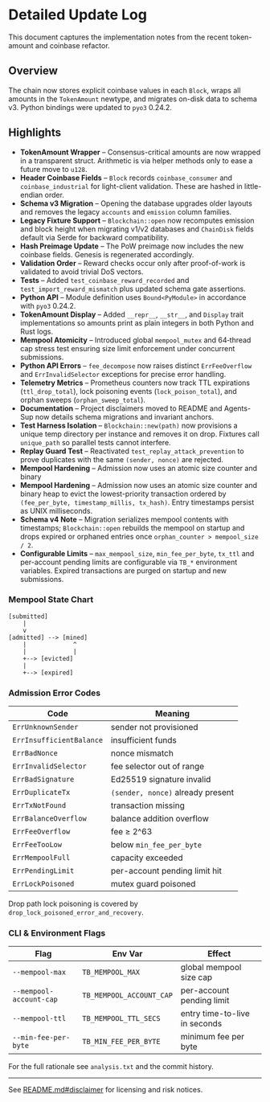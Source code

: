 # Detailed Update Log

This document captures the implementation notes from the recent token-amount and coinbase refactor.

## Overview

The chain now stores explicit coinbase values in each `Block`, wraps all amounts in the `TokenAmount` newtype, and migrates on-disk data to schema v3. Python bindings were updated to `pyo3` 0.24.2.

## Highlights

- **TokenAmount Wrapper** – Consensus-critical amounts are now wrapped in a transparent struct. Arithmetic is via helper methods only to ease a future move to `u128`.
- **Header Coinbase Fields** – `Block` records `coinbase_consumer` and `coinbase_industrial` for light-client validation. These are hashed in little-endian order.
- **Schema v3 Migration** – Opening the database upgrades older layouts and removes the legacy `accounts` and `emission` column families.
- **Legacy Fixture Support** – `Blockchain::open` now recomputes emission and block height when migrating v1/v2 databases and `ChainDisk` fields default via Serde for backward compatibility.
- **Hash Preimage Update** – The PoW preimage now includes the new coinbase fields. Genesis is regenerated accordingly.
- **Validation Order** – Reward checks occur only after proof-of-work is validated to avoid trivial DoS vectors.
- **Tests** – Added `test_coinbase_reward_recorded` and `test_import_reward_mismatch` plus updated schema gate assertions.
- **Python API** – Module definition uses `Bound<PyModule>` in accordance with `pyo3` 0.24.2.
- **TokenAmount Display** – Added `__repr__`, `__str__`, and `Display` trait implementations
  so amounts print as plain integers in both Python and Rust logs.
- **Mempool Atomicity** – Introduced global `mempool_mutex` and 64‑thread cap
  stress test ensuring size limit enforcement under concurrent submissions.
- **Python API Errors** – `fee_decompose` now raises distinct `ErrFeeOverflow` and `ErrInvalidSelector` exceptions for precise error handling.
- **Telemetry Metrics** – Prometheus counters now track TTL expirations
  (`ttl_drop_total`), lock poisoning events (`lock_poison_total`), and orphan
  sweeps (`orphan_sweep_total`).
- **Documentation** – Project disclaimers moved to README and Agents-Sup now details schema migrations and invariant anchors.
- **Test Harness Isolation** – `Blockchain::new(path)` now provisions a unique temp
  directory per instance and removes it on drop. Fixtures call `unique_path` so
  parallel tests cannot interfere.
- **Replay Guard Test** – Reactivated `test_replay_attack_prevention` to prove duplicates
  with the same `(sender, nonce)` are rejected.
- **Mempool Hardening** – Admission now uses an atomic size counter and binary
- **Mempool Hardening** – Admission now uses an atomic size counter and binary
  heap to evict the lowest-priority transaction ordered by
  `(fee_per_byte, timestamp_millis, tx_hash)`. Entry timestamps persist as
  UNIX milliseconds.
- **Schema v4 Note** – Migration serializes mempool contents with timestamps;
  `Blockchain::open` rebuilds the mempool on startup and drops expired or
  orphaned entries once `orphan_counter > mempool_size / 2`.
- **Configurable Limits** – `max_mempool_size`, `min_fee_per_byte`, `tx_ttl`
  and per-account pending limits are configurable via `TB_*` environment
  variables. Expired transactions are purged on startup and new submissions.

### Mempool State Chart

```
[submitted]
    |
    v
[admitted] --> [mined]
    |             ^
    |             |
    +--> [evicted]
    |
    +--> [expired]
```

### Admission Error Codes

| Code                   | Meaning                                   |
|------------------------|-------------------------------------------|
| `ErrUnknownSender`     | sender not provisioned                    |
| `ErrInsufficientBalance` | insufficient funds                     |
| `ErrBadNonce`          | nonce mismatch                            |
| `ErrInvalidSelector`   | fee selector out of range                 |
| `ErrBadSignature`      | Ed25519 signature invalid                 |
| `ErrDuplicateTx`       | `(sender, nonce)` already present         |
| `ErrTxNotFound`        | transaction missing                       |
| `ErrBalanceOverflow`   | balance addition overflow                 |
| `ErrFeeOverflow`       | fee ≥ 2^63                                |
| `ErrFeeTooLow`         | below `min_fee_per_byte`                  |
| `ErrMempoolFull`       | capacity exceeded                         |
| `ErrPendingLimit`      | per-account pending limit hit             |
| `ErrLockPoisoned`      | mutex guard poisoned                      |

Drop path lock poisoning is covered by `drop_lock_poisoned_error_and_recovery`.

### CLI & Environment Flags

| Flag                    | Env Var                  | Effect                       |
|-------------------------|--------------------------|------------------------------|
| `--mempool-max`         | `TB_MEMPOOL_MAX`         | global mempool size cap      |
| `--mempool-account-cap` | `TB_MEMPOOL_ACCOUNT_CAP` | per-account pending limit    |
| `--mempool-ttl`         | `TB_MEMPOOL_TTL_SECS`    | entry time-to-live in seconds|
| `--min-fee-per-byte`    | `TB_MIN_FEE_PER_BYTE`    | minimum fee per byte         |

For the full rationale see `analysis.txt` and the commit history.

---

See [README.md#disclaimer](../README.md#disclaimer) for licensing and risk notices.
